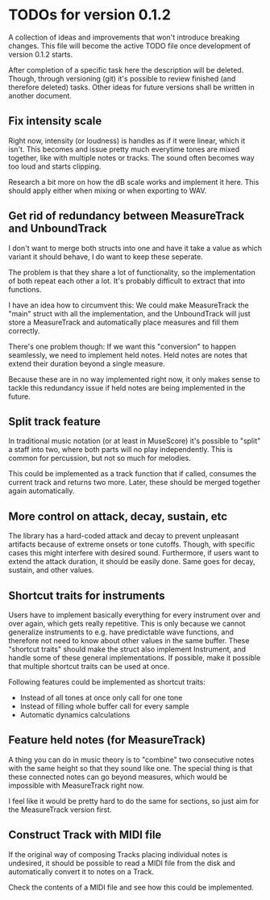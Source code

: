 # TODOs for version 0.1.2

A collection of ideas and improvements that won't introduce breaking changes.
This file will become the active TODO file once development of version 0.1.2
starts.

After completion of a specific task here the description will be deleted.
Though, through versioning (git) it's possible to review finished (and therefore
deleted) tasks. Other ideas for future versions shall be written in another
document.

## Fix intensity scale

Right now, intensity (or loudness) is handles as if it were linear, which it
isn't. This becomes and issue pretty much everytime tones are mixed together,
like with multiple notes or tracks. The sound often becomes way too loud and
starts clipping.

Research a bit more on how the dB scale works and implement it here. This
should apply either when mixing or when exporting to WAV.

## Get rid of redundancy between MeasureTrack and UnboundTrack

I don't want to merge both structs into one and have it take a value as which
variant it should behave, I do want to keep these seperate.

The problem is that they share a lot of functionality, so the implementation
of both repeat each other a lot. It's probably difficult to extract that into
functions.

I have an idea how to circumvent this: We could make MeasureTrack the "main"
struct with all the implementation, and the UnboundTrack will just store a
MeasureTrack and automatically place measures and fill them correctly.

There's one problem though: If we want this "conversion" to happen seamlessly,
we need to implement held notes. Held notes are notes that extend their duration
beyond a single measure.

Because these are in no way implemented right now, it only makes sense to tackle
this redundancy issue if held notes are being implemented in the future.

## Split track feature

In traditional music notation (or at least in MuseScore) it's possible to
"split" a staff into two, where both parts will no play independently. This
is common for percussion, but not so much for melodies.

This could be implemented as a track function that if called, consumes the
current track and returns two more. Later, these should be merged together
again automatically.

## More control on attack, decay, sustain, etc

The library has a hard-coded attack and decay to prevent unpleasant artifacts
because of extreme onsets or tone cutoffs. Though, with specific cases this
might interfere with desired sound. Furthermore, if users want to extend the
attack duration, it should be easily done. Same goes for decay, sustain, and
other values.

## Shortcut traits for instruments

Users have to implement basically everything for every instrument over and over
again, which gets really repetitive. This is only because we cannot generalize
instruments to e.g. have predictable wave functions, and therefore not need to
know about other values in the same buffer. These "shortcut traits" should make
the struct also implement Instrument, and handle some of these general
implementations. If possible, make it possible that multiple shortcut traits
can be used at once.

Following features could be implemented as shortcut traits:

- Instead of all tones at once only call for one tone
- Instead of filling whole buffer call for every sample
- Automatic dynamics calculations

## Feature held notes (for MeasureTrack)

A thing you can do in music theory is to "combine" two consecutive notes with
the same height so that they sound like one. The special thing is that these
connected notes can go beyond measures, which would be impossible with
MeasureTrack right now.

I feel like it would be pretty hard to do the same for sections, so just aim
for the MeasureTrack version first.

## Construct Track with MIDI file

If the original way of composing Tracks placing individual notes is undesired,
it should be possible to read a MIDI file from the disk and automatically
convert it to notes on a Track.

Check the contents of a MIDI file and see how this could be implemented.
